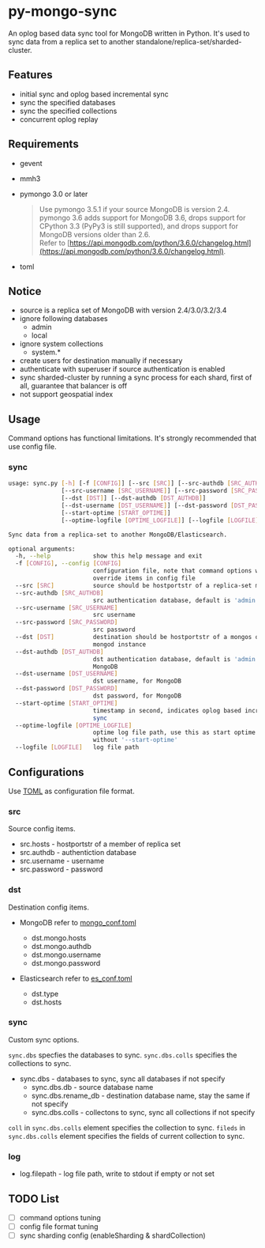 # py-mongo-sync

An oplog based data sync tool for MongoDB written in Python.
It's used to sync data from a replica set to another standalone/replica-set/sharded-cluster.

## Features

- initial sync and oplog based incremental sync
- sync the specified databases
- sync the specified collections
- concurrent oplog replay


## Requirements

- gevent
- mmh3
- pymongo 3.0 or later

    > Use pymongo 3.5.1 if your source MongoDB is version 2.4.  
    > pymongo 3.6 adds support for MongoDB 3.6, drops support for CPython 3.3 (PyPy3 is still supported), and drops support for MongoDB versions older than 2.6.  
    > Refer to [https://api.mongodb.com/python/3.6.0/changelog.html](https://api.mongodb.com/python/3.6.0/changelog.html).

- toml

## Notice

- source is a replica set of MongoDB with version 2.4/3.0/3.2/3.4
- ignore following databases
    - admin
    - local
- ignore system collections
    - system.\*
- create users for destination manually if necessary
- authenticate with superuser if source authentication is enabled
- sync sharded-cluster by running a sync process for each shard, first of all, guarantee that balancer is off
- not support geospatial index


## Usage 

Command options has functional limitations.
It's strongly recommended that use config file.

### sync

```bash
usage: sync.py [-h] [-f [CONFIG]] [--src [SRC]] [--src-authdb [SRC_AUTHDB]]
               [--src-username [SRC_USERNAME]] [--src-password [SRC_PASSWORD]]
               [--dst [DST]] [--dst-authdb [DST_AUTHDB]]
               [--dst-username [DST_USERNAME]] [--dst-password [DST_PASSWORD]]
               [--start-optime [START_OPTIME]]
               [--optime-logfile [OPTIME_LOGFILE]] [--logfile [LOGFILE]]

Sync data from a replica-set to another MongoDB/Elasticsearch.

optional arguments:
  -h, --help            show this help message and exit
  -f [CONFIG], --config [CONFIG]
                        configuration file, note that command options will
                        override items in config file
  --src [SRC]           source should be hostportstr of a replica-set member
  --src-authdb [SRC_AUTHDB]
                        src authentication database, default is 'admin'
  --src-username [SRC_USERNAME]
                        src username
  --src-password [SRC_PASSWORD]
                        src password
  --dst [DST]           destination should be hostportstr of a mongos or
                        mongod instance
  --dst-authdb [DST_AUTHDB]
                        dst authentication database, default is 'admin', for
                        MongoDB
  --dst-username [DST_USERNAME]
                        dst username, for MongoDB
  --dst-password [DST_PASSWORD]
                        dst password, for MongoDB
  --start-optime [START_OPTIME]
                        timestamp in second, indicates oplog based increment
                        sync
  --optime-logfile [OPTIME_LOGFILE]
                        optime log file path, use this as start optime if
                        without '--start-optime'
  --logfile [LOGFILE]   log file path

```


## Configurations

Use [TOML](https://github.com/toml-lang/toml) as configuration file format.

### src
Source config items.

- src.hosts - hostportstr of a member of replica set
- src.authdb - authentiction database
- src.username - username
- src.password - password

### dst
Destination config items.

- MongoDB refer to [mongo_conf.toml](example/mongo_conf.toml)
    - dst.mongo.hosts
    - dst.mongo.authdb
    - dst.mongo.username
    - dst.mongo.password

- Elasticsearch refer to [es_conf.toml](example/es_conf.toml)
    - dst.type
    - dst.hosts

### sync
Custom sync options.

`sync.dbs` specfies the databases to sync.
`sync.dbs.colls` specifies the collections to sync.

- sync.dbs - databases to sync, sync all databases if not specify
    - sync.dbs.db - source database name
    - sync.dbs.rename_db - destination database name, stay the same if not specify
    - sync.dbs.colls - collectons to sync, sync all collections if not specify

`coll` in `sync.dbs.colls` element specifies the collection to sync.
`fileds` in `sync.dbs.colls` element specifies the fields of current collection to sync.

### log
- log.filepath - log file path, write to stdout if empty or not set


## TODO List

- [ ] command options tuning
- [ ] config file format tuning
- [ ] sync sharding config (enableSharding & shardCollection)
